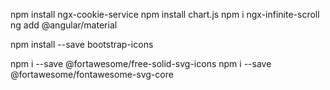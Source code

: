 npm install ngx-cookie-service
npm install chart.js
npm i ngx-infinite-scroll
ng add @angular/material

npm install --save bootstrap-icons


npm i --save @fortawesome/free-solid-svg-icons
npm i --save @fortawesome/fontawesome-svg-core

